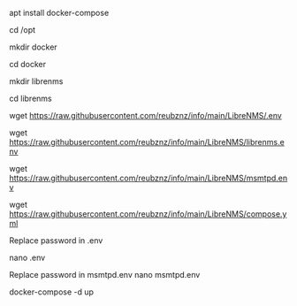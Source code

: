 apt install docker-compose

cd /opt

mkdir docker

cd docker

mkdir librenms

cd librenms

wget https://raw.githubusercontent.com/reubznz/info/main/LibreNMS/.env

wget https://raw.githubusercontent.com/reubznz/info/main/LibreNMS/librenms.env

wget https://raw.githubusercontent.com/reubznz/info/main/LibreNMS/msmtpd.env

wget https://raw.githubusercontent.com/reubznz/info/main/LibreNMS/compose.yml


Replace password in .env

nano .env

Replace password in msmtpd.env
nano msmtpd.env


docker-compose -d up
